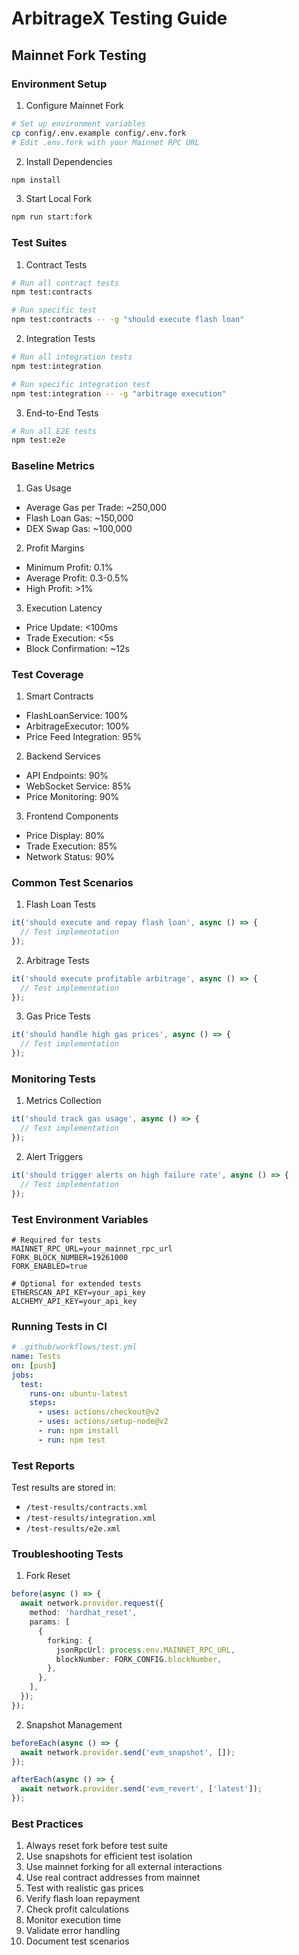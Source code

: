 # ArbitrageX Testing Guide

## Mainnet Fork Testing

### Environment Setup

1. Configure Mainnet Fork

```bash
# Set up environment variables
cp config/.env.example config/.env.fork
# Edit .env.fork with your Mainnet RPC URL
```

2. Install Dependencies

```bash
npm install
```

3. Start Local Fork

```bash
npm run start:fork
```

### Test Suites

1. Contract Tests

```bash
# Run all contract tests
npm test:contracts

# Run specific test
npm test:contracts -- -g "should execute flash loan"
```

2. Integration Tests

```bash
# Run all integration tests
npm test:integration

# Run specific integration test
npm test:integration -- -g "arbitrage execution"
```

3. End-to-End Tests

```bash
# Run all E2E tests
npm test:e2e
```

### Baseline Metrics

1. Gas Usage

- Average Gas per Trade: ~250,000
- Flash Loan Gas: ~150,000
- DEX Swap Gas: ~100,000

2. Profit Margins

- Minimum Profit: 0.1%
- Average Profit: 0.3-0.5%
- High Profit: >1%

3. Execution Latency

- Price Update: <100ms
- Trade Execution: <5s
- Block Confirmation: ~12s

### Test Coverage

1. Smart Contracts

- FlashLoanService: 100%
- ArbitrageExecutor: 100%
- Price Feed Integration: 95%

2. Backend Services

- API Endpoints: 90%
- WebSocket Service: 85%
- Price Monitoring: 90%

3. Frontend Components

- Price Display: 80%
- Trade Execution: 85%
- Network Status: 90%

### Common Test Scenarios

1. Flash Loan Tests

```typescript
it('should execute and repay flash loan', async () => {
  // Test implementation
});
```

2. Arbitrage Tests

```typescript
it('should execute profitable arbitrage', async () => {
  // Test implementation
});
```

3. Gas Price Tests

```typescript
it('should handle high gas prices', async () => {
  // Test implementation
});
```

### Monitoring Tests

1. Metrics Collection

```typescript
it('should track gas usage', async () => {
  // Test implementation
});
```

2. Alert Triggers

```typescript
it('should trigger alerts on high failure rate', async () => {
  // Test implementation
});
```

### Test Environment Variables

```env
# Required for tests
MAINNET_RPC_URL=your_mainnet_rpc_url
FORK_BLOCK_NUMBER=19261000
FORK_ENABLED=true

# Optional for extended tests
ETHERSCAN_API_KEY=your_api_key
ALCHEMY_API_KEY=your_api_key
```

### Running Tests in CI

```yaml
# .github/workflows/test.yml
name: Tests
on: [push]
jobs:
  test:
    runs-on: ubuntu-latest
    steps:
      - uses: actions/checkout@v2
      - uses: actions/setup-node@v2
      - run: npm install
      - run: npm test
```

### Test Reports

Test results are stored in:

- `/test-results/contracts.xml`
- `/test-results/integration.xml`
- `/test-results/e2e.xml`

### Troubleshooting Tests

1. Fork Reset

```typescript
before(async () => {
  await network.provider.request({
    method: 'hardhat_reset',
    params: [
      {
        forking: {
          jsonRpcUrl: process.env.MAINNET_RPC_URL,
          blockNumber: FORK_CONFIG.blockNumber,
        },
      },
    ],
  });
});
```

2. Snapshot Management

```typescript
beforeEach(async () => {
  await network.provider.send('evm_snapshot', []);
});

afterEach(async () => {
  await network.provider.send('evm_revert', ['latest']);
});
```

### Best Practices

1. Always reset fork before test suite
2. Use snapshots for efficient test isolation
3. Use mainnet forking for all external interactions
4. Use real contract addresses from mainnet
5. Test with realistic gas prices
6. Verify flash loan repayment
7. Check profit calculations
8. Monitor execution time
9. Validate error handling
10. Document test scenarios
